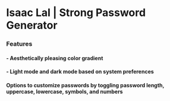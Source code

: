 # Isaac Lal | Strong Password Generator

### Features

#### - Aesthetically pleasing color gradient
#### - Light mode and dark mode based on system preferences
#### Options to customize passwords by toggling password length, uppercase, lowercase, symbols, and numbers

